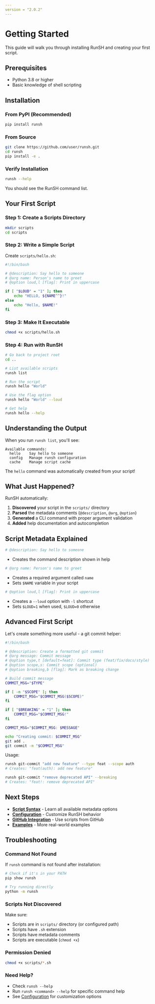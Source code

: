 ```yaml
---
version = "2.0.2"
---
```



# Getting Started

This guide will walk you through installing RunSH and creating your first script.

## Prerequisites

- Python 3.8 or higher
- Basic knowledge of shell scripting

## Installation

### From PyPI (Recommended)

```bash
pip install runsh
```

### From Source

```bash
git clone https://github.com/user/runsh.git
cd runsh
pip install -e .
```

### Verify Installation

```bash
runsh --help
```

You should see the RunSH command list.

## Your First Script

### Step 1: Create a Scripts Directory

```bash
mkdir scripts
cd scripts
```

### Step 2: Write a Simple Script

Create `scripts/hello.sh`:

```bash
#!/bin/bash

# @description: Say hello to someone
# @arg name: Person's name to greet
# @option loud,l [flag]: Print in uppercase

if [ "$LOUD" = "1" ]; then
    echo "HELLO, ${NAME^^}!"
else
    echo "Hello, $NAME!"
fi
```

### Step 3: Make It Executable

```bash
chmod +x scripts/hello.sh
```

### Step 4: Run with RunSH

```bash
# Go back to project root
cd ..

# List available scripts
runsh list

# Run the script
runsh hello "World"

# Use the flag option
runsh hello "World" --loud

# Get help
runsh hello --help
```

## Understanding the Output

When you run `runsh list`, you'll see:

```
Available commands:
  hello    Say hello to someone
  config   Manage runsh configuration
  cache    Manage script cache
```

The `hello` command was automatically created from your script!

## What Just Happened?

RunSH automatically:

1. **Discovered** your script in the `scripts/` directory
2. **Parsed** the metadata comments (`@description`, `@arg`, `@option`)
3. **Generated** a CLI command with proper argument validation
4. **Added** help documentation and autocompletion

## Script Metadata Explained

```bash
# @description: Say hello to someone
```
- Creates the command description shown in help

```bash
# @arg name: Person's name to greet
```
- Creates a required argument called `name`
- Sets `$NAME` variable in your script

```bash
# @option loud,l [flag]: Print in uppercase
```
- Creates a `--loud` option with `-l` shortcut
- Sets `$LOUD=1` when used, `$LOUD=0` otherwise

## Advanced First Script

Let's create something more useful - a git commit helper:

```bash
#!/bin/bash

# @description: Create a formatted git commit
# @arg message: Commit message
# @option type,t [default=feat]: Commit type (feat/fix/docs/style)
# @option scope,s: Commit scope (optional)
# @option breaking,b [flag]: Mark as breaking change

# Build commit message
COMMIT_MSG="$TYPE"

if [ -n "$SCOPE" ]; then
    COMMIT_MSG="$COMMIT_MSG($SCOPE)"
fi

if [ "$BREAKING" = "1" ]; then
    COMMIT_MSG="$COMMIT_MSG!"
fi

COMMIT_MSG="$COMMIT_MSG: $MESSAGE"

echo "Creating commit: $COMMIT_MSG"
git add .
git commit -m "$COMMIT_MSG"
```

Usage:
```bash
runsh git-commit "add new feature" --type feat --scope auth
# Creates: "feat(auth): add new feature"

runsh git-commit "remove deprecated API" --breaking
# Creates: "feat!: remove deprecated API"
```

## Next Steps

- **[Script Syntax](script-syntax.md)** - Learn all available metadata options
- **[Configuration](configuration.md)** - Customize RunSH behavior
- **[GitHub Integration](github-integration.md)** - Use scripts from GitHub
- **[Examples](examples.md)** - More real-world examples

## Troubleshooting

### Command Not Found

If `runsh` command is not found after installation:

```bash
# Check if it's in your PATH
pip show runsh

# Try running directly
python -m runsh
```

### Scripts Not Discovered

Make sure:
- Scripts are in `scripts/` directory (or configured path)
- Scripts have `.sh` extension
- Scripts have metadata comments
- Scripts are executable (`chmod +x`)

### Permission Denied

```bash
chmod +x scripts/*.sh
```

### Need Help?

- Check `runsh --help`
- Run `runsh <command> --help` for specific command help
- See [Configuration](configuration.md) for customization options